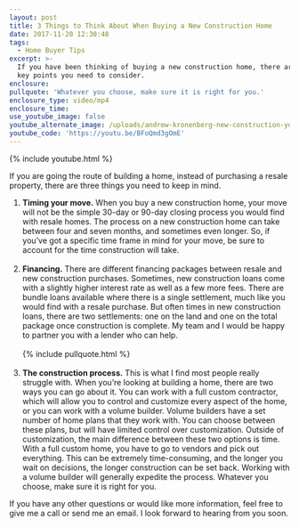 ```yaml
---
layout: post
title: 3 Things to Think About When Buying a New Construction Home
date: 2017-11-20 12:30:48
tags:
  - Home Buyer Tips
excerpt: >-
  If you have been thinking of buying a new construction home, there are three
  key points you need to consider.
enclosure:
pullquote: 'Whatever you choose, make sure it is right for you.'
enclosure_type: video/mp4
enclosure_time:
use_youtube_image: false
youtube_alternate_image: /uploads/andrew-kronenberg-new-construction-youtube.jpg
youtube_code: 'https://youtu.be/BFoQmd3gOmE'
---
```



{% include youtube.html %}

If you are going the route of building a home, instead of purchasing a resale property, there are three things you need to keep in mind.

1. **Timing your move.** When you buy a new construction home, your move will not be the simple 30-day or 90-day closing process you would find with resale homes. The process on a new construction home can take between four and seven months, and sometimes even longer. So, if you’ve got a specific time frame in mind for your move, be sure to account for the time construction will take.<br>&nbsp;
2. **Financing.** There are different financing packages between resale and new construction purchases. Sometimes, new construction loans come with a slightly higher interest rate as well as a few more fees. There are bundle loans available where there is a single settlement, much like you would find with a resale purchase. But often times in new construction loans, there are two settlements: one on the land and one on the total package once construction is complete. My team and I would be happy to partner you with a lender who can help.<br><br>{% include pullquote.html %}<br>&nbsp;
3. **The construction process.** This is what I find most people really struggle with. When you’re looking at building a home, there are two ways you can go about it. You can work with a full custom contractor, which will allow you to control and customize every aspect of the home, or you can work with a volume builder. Volume builders have a set number of home plans that they work with. You can choose between these plans, but will have limited control over customization. Outside of customization, the main difference between these two options is time. With a full custom home, you have to go to vendors and pick out everything. This can be extremely time-consuming, and the longer you wait on decisions, the longer construction can be set back. Working with a volume builder will generally expedite the process. Whatever you choose, make sure it is right for you.

If you have any other questions or would like more information, feel free to give me a call or send me an email. I look forward to hearing from you soon.